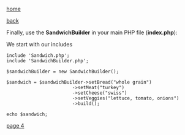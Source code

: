 [home](./page01.md)

[back](./page02.md)


Finally, use the **SandwichBuilder** in your main PHP file (**index.php**):

We start with our includes
```
include 'Sandwich.php';
include 'SandwichBuilder.php';
```

```
$sandwichBuilder = new SandwichBuilder();

$sandwich = $sandwichBuilder->setBread("whole grain")
                        ->setMeat("turkey")
                        ->setCheese("swiss")
                        ->setVeggies("lettuce, tomato, onions")
                        ->build();

echo $sandwich;
```


[page 4](./page04.md)
